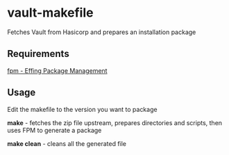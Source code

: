 # vault-makefile
Fetches Vault from Hasicorp and prepares an installation package

## Requirements
[fpm - Effing Package Management](https://github.com/jordansissel/fpm)

## Usage

Edit the makefile to the version you want to package

**make**       - fetches the zip file upstream, prepares directories and scripts, then uses FPM to generate a package

**make clean** - cleans all the generated file 
